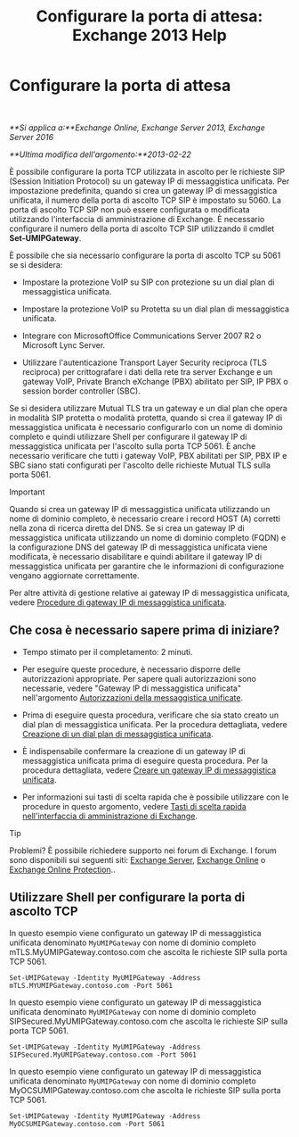 ﻿---
title: 'Configurare la porta di attesa: Exchange 2013 Help'
TOCTitle: Configurare la porta di attesa
ms:assetid: 200ecbd8-18c3-4594-9cc8-924b3ab4eca1
ms:mtpsurl: https://technet.microsoft.com/it-it/library/Ee633457(v=EXCHG.150)
ms:contentKeyID: 50555554
ms.date: 05/22/2018
mtps_version: v=EXCHG.150
ms.translationtype: MT
---

# Configurare la porta di attesa

 

_**Si applica a:**Exchange Online, Exchange Server 2013, Exchange Server 2016_

_**Ultima modifica dell'argomento:**2013-02-22_

È possibile configurare la porta TCP utilizzata in ascolto per le richieste SIP (Session Initiation Protocol) su un gateway IP di messaggistica unificata. Per impostazione predefinita, quando si crea un gateway IP di messaggistica unificata, il numero della porta di ascolto TCP SIP è impostato su 5060. La porta di ascolto TCP SIP non può essere configurata o modificata utilizzando l'interfaccia di amministrazione di Exchange. È necessario configurare il numero della porta di ascolto TCP SIP utilizzando il cmdlet **Set-UMIPGateway**.

È possibile che sia necessario configurare la porta di ascolto TCP su 5061 se si desidera:

  - Impostare la protezione VoIP su SIP con protezione su un dial plan di messaggistica unificata.

  - Impostare la protezione VoIP su Protetta su un dial plan di messaggistica unificata.

  - Integrare con MicrosoftOffice Communications Server 2007 R2 o Microsoft Lync Server.

  - Utilizzare l'autenticazione Transport Layer Security reciproca (TLS reciproca) per crittografare i dati della rete tra server Exchange e un gateway VoIP, Private Branch eXchange (PBX) abilitato per SIP, IP PBX o session border controller (SBC).

Se si desidera utilizzare Mutual TLS tra un gateway e un dial plan che opera in modalità SIP protetta o modalità protetta, quando si crea il gateway IP di messaggistica unificata è necessario configurarlo con un nome di dominio completo e quindi utilizzare Shell per configurare il gateway IP di messaggistica unificata per l'ascolto sulla porta TCP 5061. È anche necessario verificare che tutti i gateway VoIP, PBX abilitati per SIP, PBX IP e SBC siano stati configurati per l'ascolto delle richieste Mutual TLS sulla porta 5061.


> [!IMPORTANT]
> Quando si crea un gateway IP di messaggistica unificata utilizzando un nome di dominio completo, è necessario creare i record HOST (A) corretti nella zona di ricerca diretta del DNS. Se si crea un gateway IP di messaggistica unificata utilizzando un nome di dominio completo (FQDN) e la configurazione DNS del gateway IP di messaggistica unificata viene modificata, è necessario disabilitare e quindi abilitare il gateway IP di messaggistica unificata per garantire che le informazioni di configurazione vengano aggiornate correttamente.



Per altre attività di gestione relative ai gateway IP di messaggistica unificata, vedere [Procedure di gateway IP di messaggistica unificata](um-ip-gateway-procedures-exchange-2013-help.md).

## Che cosa è necessario sapere prima di iniziare?

  - Tempo stimato per il completamento: 2 minuti.

  - Per eseguire queste procedure, è necessario disporre delle autorizzazioni appropriate. Per sapere quali autorizzazioni sono necessarie, vedere "Gateway IP di messaggistica unificata" nell'argomento [Autorizzazioni della messaggistica unificate](unified-messaging-permissions-exchange-2013-help.md).

  - Prima di eseguire questa procedura, verificare che sia stato creato un dial plan di messaggistica unificata. Per la procedura dettagliata, vedere [Creazione di un dial plan di messaggistica unificata](create-a-um-dial-plan-exchange-2013-help.md).

  - È indispensabile confermare la creazione di un gateway IP di messaggistica unificata prima di eseguire questa procedura. Per la procedura dettagliata, vedere [Creare un gateway IP di messaggistica unificata](create-a-um-ip-gateway-exchange-2013-help.md).

  - Per informazioni sui tasti di scelta rapida che è possibile utilizzare con le procedure in questo argomento, vedere [Tasti di scelta rapida nell'interfaccia di amministrazione di Exchange](keyboard-shortcuts-in-the-exchange-admin-center-exchange-online-protection-help.md).


> [!TIP]
> Problemi? È possibile richiedere supporto nei forum di Exchange. I forum sono disponibili sui seguenti siti: <A href="https://go.microsoft.com/fwlink/p/?linkid=60612">Exchange Server</A>, <A href="https://go.microsoft.com/fwlink/p/?linkid=267542">Exchange Online</A> o <A href="https://go.microsoft.com/fwlink/p/?linkid=285351">Exchange Online Protection</A>..



## Utilizzare Shell per configurare la porta di ascolto TCP

In questo esempio viene configurato un gateway IP di messaggistica unificata denominato `MyUMIPGateway` con nome di dominio completo mTLS.MyUMIPGateway.contoso.com che ascolta le richieste SIP sulla porta TCP 5061.

    Set-UMIPGateway -Identity MyUMIPGateway -Address mTLS.MYUMIPGateway.contoso.com -Port 5061

In questo esempio viene configurato un gateway IP di messaggistica unificata denominato `MyUMIPGateway` con nome di dominio completo SIPSecured.MyUMIPGateway.contoso.com che ascolta le richieste SIP sulla porta TCP 5061.

    Set-UMIPGateway -Identity MyUMIPGateway -Address SIPSecured.MyUMIPGateway.contoso.com -Port 5061

In questo esempio viene configurato un gateway IP di messaggistica unificata denominato `MyUMIPGateway` con nome di dominio completo MyOCSUMIPGateway.contoso.com che ascolta le richieste SIP sulla porta TCP 5061.

    Set-UMIPGateway -Identity MyUMIPGateway -Address MyOCSUMIPGateway.contoso.com -Port 5061

